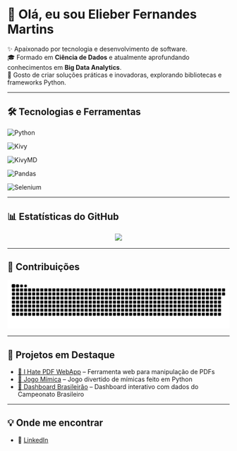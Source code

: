 # 👋 Olá, eu sou Elieber Fernandes Martins  

✨ Apaixonado por tecnologia e desenvolvimento de software.  
🎓 Formado em **Ciência de Dados** e atualmente aprofundando conhecimentos em **Big Data Analytics**.  
🚀 Gosto de criar soluções práticas e inovadoras, explorando bibliotecas e frameworks Python.  

---

## 🛠️ Tecnologias e Ferramentas  

![Python](https://img.shields.io/badge/Python-3776AB?style=for-the-badge&logo=python&logoColor=white)  

![Kivy](https://img.shields.io/badge/Kivy-FF6F00?style=for-the-badge&logo=kivy&logoColor=white)  

![KivyMD](https://img.shields.io/badge/KivyMD-3DDC84?style=for-the-badge&logo=android&logoColor=white)  

![Pandas](https://img.shields.io/badge/Pandas-150458?style=for-the-badge&logo=pandas&logoColor=white)  

![Selenium](https://img.shields.io/badge/Selenium-43B02A?style=for-the-badge&logo=selenium&logoColor=white)  

---

## 📊 Estatísticas do GitHub  

<p align="center">
  
  <img src="https://github-readme-stats.vercel.app/api/top-langs/?username=elieber-fernandes&layout=compact&theme=radical" height="180em"/>
</p>

---

## 🚀 Contribuições  

  

<p align="center">
  <picture>
    <source media="(prefers-color-scheme: dark)" srcset="https://raw.githubusercontent.com/elieber-fernandes/elieber-fernandes/output/github-contribution-grid-snake-dark.svg" />
    <source media="(prefers-color-scheme: light)" srcset="https://raw.githubusercontent.com/elieber-fernandes/elieber-fernandes/output/github-contribution-grid-snake.svg" />
    <img alt="Snake animation" src="https://raw.githubusercontent.com/elieber-fernandes/elieber-fernandes/output/github-contribution-grid-snake.svg" />
  </picture>
</p>

---

## 📂 Projetos em Destaque  

- [🔗 I Hate PDF WebApp](https://github.com/elieber-fernandes/i-hate-pdf-webapp) – Ferramenta web para manipulação de PDFs  
- [🔗 Jogo Mímica](https://github.com/elieber-fernandes/Jogo_Mimica) – Jogo divertido de mímicas feito em Python  
- [🔗 Dashboard Brasileirão](https://github.com/elieber-fernandes/dashboard_brasileirao) – Dashboard interativo com dados do Campeonato Brasileiro  

---

## 💡 Onde me encontrar  

- 💼 [LinkedIn](https://www.linkedin.com/in/eliebermartins/)  


